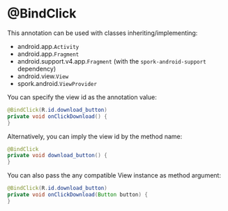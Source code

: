 # @BindClick

This annotation can be used with classes inheriting/implementing:

- android.app.`Activity`
- android.app.`Fragment`
- android.support.v4.app.`Fragment` (with the `spork-android-support` dependency)
- android.view.`View`
- spork.android.`ViewProvider`

You can specify the view id as the annotation value:

```java
@BindClick(R.id.download_button)
private void onClickDownload() {
}
```

Alternatively, you can imply the view id by the method name:

```java
@BindClick
private void download_button() {
}
```

You can also pass the any compatible View instance as method argument:

```java
@BindClick(R.id.download_button)
private void onClickDownload(Button button) {
}
```